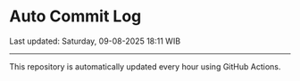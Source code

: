 # Auto Commit Log

Last updated: Saturday, 09-08-2025 18:11 WIB

---

This repository is automatically updated every hour using GitHub Actions.
